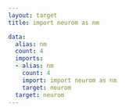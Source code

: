 ```yaml
---
layout: target
title: import neurom as nm

data:
  alias: nm
  count: 4
  imports:
  - alias: nm
    count: 4
    import: import neurom as nm
    target: neurom
  target: neurom
---
```

